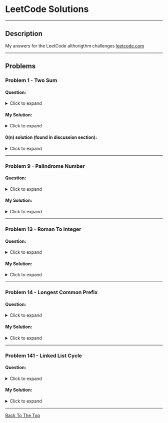 # LeetCode Solutions

---

## Description

My answers for the LeetCode althorigthm challenges [leetcode.com](https://leetcode.com/)

---

## Problems

### Problem 1 - Two Sum

#### Question: </br>

<details>
  <summary>Click to expand</summary>
<br/>

Given an array of integers nums and an integer target, return indices of the two numbers such that they add up to target.</br></br>You may assume that each input would have exactly one solution, and you may not use the same element twice.</br></br>You can return the answer in any order.

</details>

#### My Solution: </br>

<details>
  <summary>Click to expand</summary>
  
```javascript
const twoSum = (nums, target) => {
  for (let i = 0; i < nums.length; i++) {
      for (let j = i + 1; j < nums.length; j++) {
        if (nums[i] + nums[j] === target) {
          return [i, j];
        }
      }
   }
};

````
</details>

#### 0(n) solution (found in discussion section): </br>

<details>
  <summary>Click to expand</summary>

```javascript
const twoSum = (nums, target) => {
  let map = {};

  for (let i = 0; i < nums.length; ++i) {
    const num = nums[i];
    const diff = target - num;

    if (diff in map) {
      return [map[diff], i];
    } else {
      map[nums[i]] = i;
    }
  }
};

twoSum([9, 2, 11, 5, 8], 7);

````

</details>

---

### Problem 9 - Palindrome Number

#### Question: </br>

<details>
  <summary>Click to expand</summary>
<br/>

Given an integer x, return true if x is palindrome integer.</br></br>An integer is a palindrome when it reads the same backward as forward.</br></br>For example, 121 is a palindrome while 123 is not.

</details>

#### My Solution: </br>

<details>
  <summary>Click to expand</summary>
  
```javascript
var isPalindrome = function(x) {
    
    if (x < 0) {
        return false;
    }
    
    var inputStr = x.toString();
    
    function inner(inputStr) {
        if (inputStr.length <= 1) {
            return true;
        }
        
        if (inputStr[0] === inputStr[inputStr.length - 1]) {
            return inner(inputStr.slice(1, inputStr.length - 1));
        }
        
        return false;
    }
    
    return inner(inputStr);
};

````

</details>

---

### Problem 13 - Roman To Integer

#### Question: </br>

<details>
  <summary>Click to expand</summary>
<br/>

Roman numerals are represented by seven different symbols: I, V, X, L, C, D and M.</br>

| Symbol | Value |
| :----- | :---- |
| I      | 1     |
| V      | 5     |
| X      | 10    |
| L      | 50    |
| C      | 100   |
| D      | 500   |
| M      | 1000  |

For example, 2 is written as II in Roman numeral, just two one's added together. 12 is written as XII, which is simply X + II. The number 27 is written as XXVII, which is XX + V + II.</br></br>Roman numerals are usually written largest to smallest from left to right. However, the numeral for four is not IIII. Instead, the number four is written as IV. Because the one is before the five we subtract it making four. The same principle applies to the number nine, which is written as IX. There are six instances where subtraction is used:</br>

- I can be placed before V (5) and X (10) to make 4 and 9.<br/>
- X can be placed before L (50) and C (100) to make 40 and 90. <br/>
- C can be placed before D (500) and M (1000) to make 400 and 900.

</details>

#### My Solution: </br>

<details>
  <summary>Click to expand</summary>

```javascript
var romanToInt = function (s) {
  const map = {
    I: 1,
    IV: 4,
    V: 5,
    IX: 9,
    X: 10,
    XL: 40,
    L: 50,
    XC: 90,
    C: 100,
    CD: 400,
    D: 500,
    CM: 900,
    M: 1000,
  };

  let total = 0;

  for (let i = 0; i < s.length; i++) {
    let char = s[i];

    if (s[i] === 'I' && s[i + 1] === 'V') {
      char = 'IV';
      i++;
    } else if (s[i] === 'I' && s[i + 1] === 'X') {
      char = 'IX';
      i++;
    } else if (s[i] === 'X' && s[i + 1] === 'L') {
      char = 'XL';
      i++;
    } else if (s[i] === 'X' && s[i + 1] === 'C') {
      char = 'XC';
      i++;
    } else if (s[i] === 'C' && s[i + 1] === 'D') {
      char = 'CD';
      i++;
    } else if (s[i] === 'C' && s[i + 1] === 'M') {
      char = 'CM';
      i++;
    }
    total += map[char];
  }

  return total;
};
```

</details>

---
### Problem 14 - Longest Common Prefix

#### Question: </br>

<details>
  <summary>Click to expand</summary>
<br/>

Write a function to find the longest common prefix string amongst an array of strings.</br>

If there is no common prefix, return an empty string "".</br>

</details>

#### My Solution: </br>

<details>
  <summary>Click to expand</summary>

```javascript
var longestCommonPrefix = function(strs) {
    if (strs.length === 1 || strs[0] === '') {
        return strs[0];
    }
    let curPrefix = strs[0];
    for (let i = 1; i < strs.length; i++) {
        while (strs[i].indexOf(curPrefix) !== 0) {
            curPrefix = curPrefix.slice(0, curPrefix.length - 1);
        }
    }
    return curPrefix;
};
```

</details>

---

### Problem 141 - Linked List Cycle

#### Question: </br>

<details>
  <summary>Click to expand</summary>
<br/>

Given head, the head of a linked list, determine if the linked list has a cycle in it.</br></br>There is a cycle in a linked list if there is some node in the list that can be reached again by continuously following the next pointer. Internally, pos is used to denote the index of the node that tail's next pointer is connected to. Note that pos is not passed as a parameter.</br></br>Return true if there is a cycle in the linked list. Otherwise, return false.

</details>

#### My Solution: </br>

<details>
  <summary>Click to expand</summary>

```javascript
var hasCycle = function(head) {
    if (!head) {
        return false;
    }

    var slow = head;
    var fast = head.next;

    while (fast !== null) {
        if (fast.next !== null) {
            fast = fast.next;
        } else {
            return false;
        }

        if (fast === slow) {
            return true;
        }
        slow = slow.next;
        fast = fast.next;
    }

    return false;
};

````

</details>

---

[Back To The Top](#leetcode-solutions)
